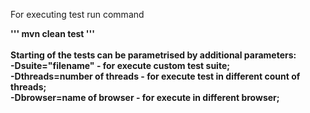 For executing test run command <b>

'''
mvn clean test
'''
<br>
<br>
Starting of the tests can be parametrised by additional parameters: 
<br>
-Dsuite="filename" - for execute custom test suite; 
<br>
-Dthreads=number of threads - for execute test in different count of threads;
<br>
-Dbrowser=name of browser - for execute in different browser;

